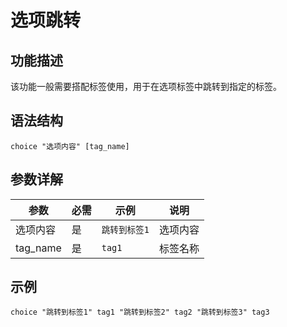 # 选项跳转

## 功能描述

该功能一般需要搭配标签使用，用于在选项标签中跳转到指定的标签。


## 语法结构

```
choice "选项内容" [tag_name]
```

## 参数详解
| 参数 | 必需 | 示例 | 说明 |
|------|------|------|------|
| 选项内容 | 是 | `跳转到标签1` | 选项内容 |
| tag_name | 是 | `tag1` | 标签名称 |

## 示例

```
choice "跳转到标签1" tag1 "跳转到标签2" tag2 "跳转到标签3" tag3
```

